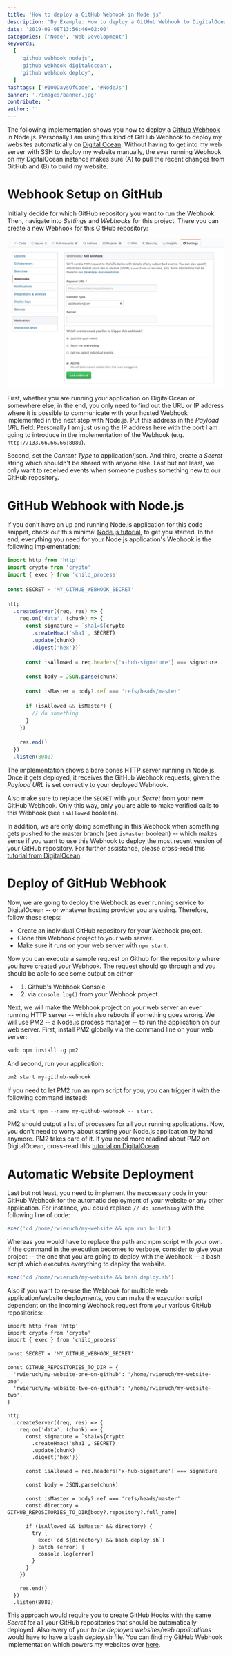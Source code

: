```yaml
---
title: 'How to deploy a GitHub Webhook in Node.js'
description: 'By Example: How to deploy a GitHub Webhook to DigitalOcean for an automatic deployment of websites/web application ...'
date: '2019-09-08T13:56:46+02:00'
categories: ['Node', 'Web Development']
keywords:
  [
    'github webhook nodejs',
    'github webhook digitalocean',
    'github webhook deploy',
  ]
hashtags: ['#100DaysOfCode', '#NodeJs']
banner: './images/banner.jpg'
contribute: ''
author: ''
---
```


<Sponsorship />

<ByExample />

The following implementation shows you how to deploy a [Github Webhook](https://developer.github.com/webhooks/) in Node.js. Personally I am using this kind of GitHub Webhook to deploy my websites automatically on [Digital Ocean](https://m.do.co/c/fb27c90322f3). Without having to get into my web server with SSH to deploy my website manually, the ever running Webhook on my DigitalOcean instance makes sure (A) to pull the recent changes from GitHub and (B) to build my website.

# Webhook Setup on GitHub

Initially decide for which GitHub repository you want to run the Webhook. Then, navigate into _Settings_ and _Webhooks_ for this project. There you can create a new Webhook for this GitHub repository:

![github webhook](./images/github-webhook.jpg)

First, whether you are running your application on DigitalOcean or somewhere else, in the end, you only need to find out the URL or IP address where it is possible to communicate with your hosted Webhook implemented in the next step with Node.js. Put this address in the _Payload URL_ field. Personally I am just using the IP address here with the port I am going to introduce in the implementation of the Webhook (e.g. `http://133.66.66.66:8080`).

Second, set the _Content Type_ to application/json. And third, create a _Secret_ string which shouldn't be shared with anyone else. Last but not least, we only want to received events when someone pushes something new to our GitHub repository.

# GitHub Webhook with Node.js

If you don't have an up and running Node.js application for this code snippet, check out this minimal [Node.js tutorial](/minimal-node-js-babel-setup), to get you started. In the end, everything you need for your Node.js application's Webhook is the following implementation:

```javascript
import http from 'http'
import crypto from 'crypto'
import { exec } from 'child_process'

const SECRET = 'MY_GITHUB_WEBHOOK_SECRET'

http
  .createServer((req, res) => {
    req.on('data', (chunk) => {
      const signature = `sha1=${crypto
        .createHmac('sha1', SECRET)
        .update(chunk)
        .digest('hex')}`

      const isAllowed = req.headers['x-hub-signature'] === signature

      const body = JSON.parse(chunk)

      const isMaster = body?.ref === 'refs/heads/master'

      if (isAllowed && isMaster) {
        // do something
      }
    })

    res.end()
  })
  .listen(8080)
```

The implementation shows a bare bones HTTP server running in Node.js. Once it gets deployed, it receives the GitHub Webhook requests; given the _Payload URL_ is set correctly to your deployed Webhook.

Also make sure to replace the `SECRET` with your _Secret_ from your new GitHub Webhook. Only this way, only you are able to make verified calls to this Webhook (see `isAllowed` boolean).

In addition, we are only doing something in this Webhook when something gets pushed to the master branch (see `isMaster` boolean) -- which makes sense if you want to use this Webhook to deploy the most recent version of your GitHub repository. For further assistance, please cross-read this [tutorial from DigitalOcean](https://www.digitalocean.com/community/tutorials/how-to-use-node-js-and-github-webhooks-to-keep-remote-projects-in-sync).

# Deploy of GitHub Webhook

Now, we are going to deploy the Webhook as ever running service to DigitalOcean -- or whatever hosting provider you are using. Therefore, follow these steps:

- Create an individual GitHub repository for your Webhook project.
- Clone this Webhook project to your web server.
- Make sure it runs on your web server with `npm start`.

Now you can execute a sample request on Github for the repository where you have created your Webhook. The request should go through and you should be able to see some output on either

- 1. Github's Webhook Console
- 2. via `console.log()` from your Webhook project

Next, we will make the Webhook project on your web server an ever running HTTP server -- which also reboots if something goes wrong. We will use PM2 -- a Node.js process manager -- to run the application on our web server. First, install PM2 globally via the command line on your web server:

```javascript
sudo npm install -g pm2
```

And second, run your application:

```javascript
pm2 start my-github-webhook
```

If you need to let PM2 run an npm script for you, you can trigger it with the following command instead:

```javascript
pm2 start npm --name my-github-webhook -- start
```

PM2 should output a list of processes for all your running applications. Now, you don't need to worry about starting your Node.js application by hand anymore. PM2 takes care of it. If you need more readind about PM2 on DigitalOcean, cross-read this [tutorial on DigitalOcean](https://www.digitalocean.com/community/tutorials/how-to-set-up-a-node-js-application-for-production-on-ubuntu-16-04).

# Automatic Website Deployment

Last but not least, you need to implement the neccessary code in your GitHub Webhook for the automatic deployment of your website or any other application. For instance, you could replace `// do something` with the following line of code:

```javascript
exec('cd /home/rwieruch/my-website && npm run build')
```

Whereas you would have to replace the path and npm script with your own. If the command in the execution becomes to verbose, consider to give your project -- the one that you are going to deploy with the Webhook -- a bash script which executes everything to deploy the website.

```javascript
exec('cd /home/rwieruch/my-website && bash deploy.sh')
```

Also if you want to re-use the Webhook for multiple web application/website deployments, you can make the execution script dependent on the incoming Webhook request from your various GitHub repositories:

```javascript{7-10,25,27-33}
import http from 'http'
import crypto from 'crypto'
import { exec } from 'child_process'

const SECRET = 'MY_GITHUB_WEBHOOK_SECRET'

const GITHUB_REPOSITORIES_TO_DIR = {
  'rwieruch/my-website-one-on-github': '/home/rwieruch/my-website-one',
  'rwieruch/my-website-two-on-github': '/home/rwieruch/my-website-two',
}

http
  .createServer((req, res) => {
    req.on('data', (chunk) => {
      const signature = `sha1=${crypto
        .createHmac('sha1', SECRET)
        .update(chunk)
        .digest('hex')}`

      const isAllowed = req.headers['x-hub-signature'] === signature

      const body = JSON.parse(chunk)

      const isMaster = body?.ref === 'refs/heads/master'
      const directory = GITHUB_REPOSITORIES_TO_DIR[body?.repository?.full_name]

      if (isAllowed && isMaster && directory) {
        try {
          exec(`cd ${directory} && bash deploy.sh`)
        } catch (error) {
          console.log(error)
        }
      }
    })

    res.end()
  })
  .listen(8080)
```

This approach would require you to create GitHub Hooks with the same _Secret_ for all your GitHub repositories that should be automatically deployed. Also every of your _to be deployed websites/web applications_ would have to have a bash _deploy.sh_ file. You can find my GitHub Webhook implementation which powers my websites over [here](https://github.com/rwieruch/github-webhook-automatic-blog-deployment).
